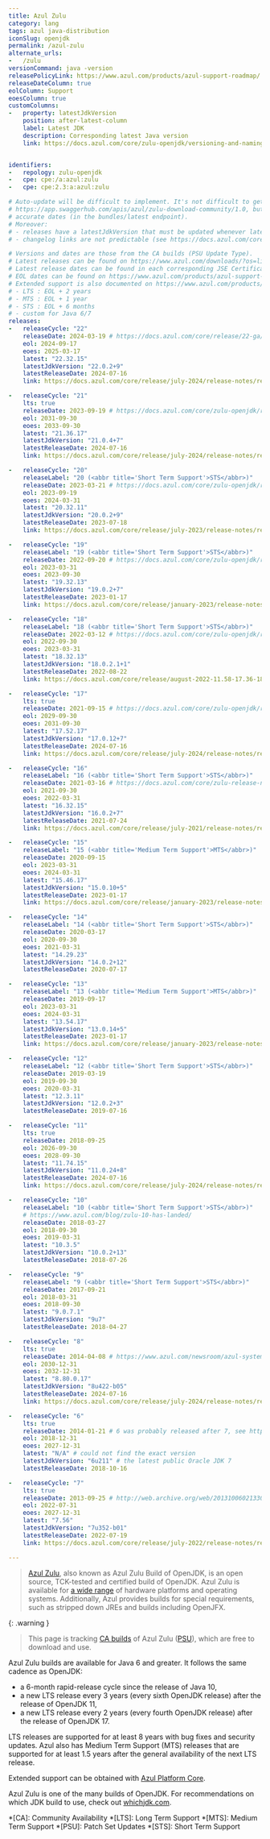 ```yaml
---
title: Azul Zulu
category: lang
tags: azul java-distribution
iconSlug: openjdk
permalink: /azul-zulu
alternate_urls:
-   /zulu
versionCommand: java -version
releasePolicyLink: https://www.azul.com/products/azul-support-roadmap/
releaseDateColumn: true
eolColumn: Support
eoesColumn: true
customColumns:
-   property: latestJdkVersion
    position: after-latest-column
    label: Latest JDK
    description: Corresponding latest Java version
    link: https://docs.azul.com/core/zulu-openjdk/versioning-and-naming


identifiers:
-   repology: zulu-openjdk
-   cpe: cpe:/a:azul:zulu
-   cpe: cpe:2.3:a:azul:zulu

# Auto-update will be difficult to implement. It's not difficult to get the versions through
# https://app.swaggerhub.com/apis/azul/zulu-download-community/1.0, but the API does not provide
# accurate dates (in the bundles/latest endpoint).
# Moreover:
# - releases have a latestJdkVersion that must be updated whenever latest is updated,
# - changelog links are not predictable (see https://docs.azul.com/core/release-notes/release-notes).

# Versions and dates are those from the CA builds (PSU Update Type).
# Latest releases can be found on https://www.azul.com/downloads/?os=linux&architecture=x86-64-bit&package=jdk&show-old-builds=true#download-openjdk.
# Latest release dates can be found in each corresponding JSE Certificate (or in https://docs.azul.com/core/zulu-openjdk/release-notes.html).
# EOL dates can be found on https://www.azul.com/products/azul-support-roadmap/.
# Extended support is also documented on https://www.azul.com/products/azul-support-roadmap/ :
# - LTS : EOL + 2 years
# - MTS : EOL + 1 year
# - STS : EOL + 6 months
# - custom for Java 6/7
releases:
-   releaseCycle: "22"
    releaseDate: 2024-03-19 # https://docs.azul.com/core/release/22-ga/release-notes/release-notes
    eol: 2024-09-17
    eoes: 2025-03-17
    latest: "22.32.15"
    latestJdkVersion: "22.0.2+9"
    latestReleaseDate: 2024-07-16
    link: https://docs.azul.com/core/release/july-2024/release-notes/release-notes

-   releaseCycle: "21"
    lts: true
    releaseDate: 2023-09-19 # https://docs.azul.com/core/zulu-openjdk/release-notes/21-ga
    eol: 2031-09-30
    eoes: 2033-09-30
    latest: "21.36.17"
    latestJdkVersion: "21.0.4+7"
    latestReleaseDate: 2024-07-16
    link: https://docs.azul.com/core/release/july-2024/release-notes/release-notes

-   releaseCycle: "20"
    releaseLabel: "20 (<abbr title='Short Term Support'>STS</abbr>)"
    releaseDate: 2023-03-21 # https://docs.azul.com/core/zulu-openjdk/release-notes/20-ga
    eol: 2023-09-19
    eoes: 2024-03-31
    latest: "20.32.11"
    latestJdkVersion: "20.0.2+9"
    latestReleaseDate: 2023-07-18
    link: https://docs.azul.com/core/release/july-2023/release-notes/release-notes

-   releaseCycle: "19"
    releaseLabel: "19 (<abbr title='Short Term Support'>STS</abbr>)"
    releaseDate: 2022-09-20 # https://docs.azul.com/core/zulu-openjdk/release-notes/19-ga
    eol: 2023-03-31
    eoes: 2023-09-30
    latest: "19.32.13"
    latestJdkVersion: "19.0.2+7"
    latestReleaseDate: 2023-01-17
    link: https://docs.azul.com/core/release/january-2023/release-notes/release-notes

-   releaseCycle: "18"
    releaseLabel: "18 (<abbr title='Short Term Support'>STS</abbr>)"
    releaseDate: 2022-03-12 # https://docs.azul.com/core/zulu-openjdk/release-notes/18-ga
    eol: 2022-09-30
    eoes: 2023-03-31
    latest: "18.32.13"
    latestJdkVersion: "18.0.2.1+1"
    latestReleaseDate: 2022-08-22
    link: https://docs.azul.com/core/release/august-2022-11.58-17.36-18.32/release-notes/release-notes

-   releaseCycle: "17"
    lts: true
    releaseDate: 2021-09-15 # https://docs.azul.com/core/zulu-openjdk/release-notes/17-ga
    eol: 2029-09-30
    eoes: 2031-09-30
    latest: "17.52.17"
    latestJdkVersion: "17.0.12+7"
    latestReleaseDate: 2024-07-16
    link: https://docs.azul.com/core/release/july-2024/release-notes/release-notes

-   releaseCycle: "16"
    releaseLabel: "16 (<abbr title='Short Term Support'>STS</abbr>)"
    releaseDate: 2021-03-16 # https://docs.azul.com/core/zulu-release-notes/16-ga/ZuluReleaseNotes/Title.htm
    eol: 2021-09-30
    eoes: 2022-03-31
    latest: "16.32.15"
    latestJdkVersion: "16.0.2+7"
    latestReleaseDate: 2021-07-24
    link: https://docs.azul.com/core/release/july-2021/release-notes/release-notes

-   releaseCycle: "15"
    releaseLabel: "15 (<abbr title='Medium Term Support'>MTS</abbr>)"
    releaseDate: 2020-09-15
    eol: 2023-03-31
    eoes: 2024-03-31
    latest: "15.46.17"
    latestJdkVersion: "15.0.10+5"
    latestReleaseDate: 2023-01-17
    link: https://docs.azul.com/core/release/january-2023/release-notes/release-notes

-   releaseCycle: "14"
    releaseLabel: "14 (<abbr title='Short Term Support'>STS</abbr>)"
    releaseDate: 2020-03-17
    eol: 2020-09-30
    eoes: 2021-03-31
    latest: "14.29.23"
    latestJdkVersion: "14.0.2+12"
    latestReleaseDate: 2020-07-17

-   releaseCycle: "13"
    releaseLabel: "13 (<abbr title='Medium Term Support'>MTS</abbr>)"
    releaseDate: 2019-09-17
    eol: 2023-03-31
    eoes: 2024-03-31
    latest: "13.54.17"
    latestJdkVersion: "13.0.14+5"
    latestReleaseDate: 2023-01-17
    link: https://docs.azul.com/core/release/january-2023/release-notes/release-notes

-   releaseCycle: "12"
    releaseLabel: "12 (<abbr title='Short Term Support'>STS</abbr>)"
    releaseDate: 2019-03-19
    eol: 2019-09-30
    eoes: 2020-03-31
    latest: "12.3.11"
    latestJdkVersion: "12.0.2+3"
    latestReleaseDate: 2019-07-16

-   releaseCycle: "11"
    lts: true
    releaseDate: 2018-09-25
    eol: 2026-09-30
    eoes: 2028-09-30
    latest: "11.74.15"
    latestJdkVersion: "11.0.24+8"
    latestReleaseDate: 2024-07-16
    link: https://docs.azul.com/core/release/july-2024/release-notes/release-notes

-   releaseCycle: "10"
    releaseLabel: "10 (<abbr title='Short Term Support'>STS</abbr>)"
    # https://www.azul.com/blog/zulu-10-has-landed/
    releaseDate: 2018-03-27
    eol: 2018-09-30
    eoes: 2019-03-31
    latest: "10.3.5"
    latestJdkVersion: "10.0.2+13"
    latestReleaseDate: 2018-07-26

-   releaseCycle: "9"
    releaseLabel: "9 (<abbr title='Short Term Support'>STS</abbr>)"
    releaseDate: 2017-09-21
    eol: 2018-03-31
    eoes: 2018-09-30
    latest: "9.0.7.1"
    latestJdkVersion: "9u7"
    latestReleaseDate: 2018-04-27

-   releaseCycle: "8"
    lts: true
    releaseDate: 2014-04-08 # https://www.azul.com/newsroom/azul-systems-extends-zulu-runtime-for-java-to-support-java-8/
    eol: 2030-12-31
    eoes: 2032-12-31
    latest: "8.80.0.17"
    latestJdkVersion: "8u422-b05"
    latestReleaseDate: 2024-07-16
    link: https://docs.azul.com/core/release/july-2024/release-notes/release-notes

-   releaseCycle: "6"
    lts: true
    releaseDate: 2014-01-21 # 6 was probably released after 7, see https://www.azul.com/newsroom/azul-systems-extends-zulu-to-support-java-6-and-major-linux-distributions/
    eol: 2018-12-31
    eoes: 2027-12-31
    latest: "N/A" # could not find the exact version
    latestJdkVersion: "6u211" # the latest public Oracle JDK 7
    latestReleaseDate: 2018-10-16

-   releaseCycle: "7"
    lts: true
    releaseDate: 2013-09-25 # http://web.archive.org/web/20131006021330/http://msopentech.com/blog/2013/09/25/azul-systems-releases-zulu-an-openjdk-build-for-windows-azure-in-partnership-with-ms-open-tech/
    eol: 2022-07-31
    eoes: 2027-12-31
    latest: "7.56"
    latestJdkVersion: "7u352-b01"
    latestReleaseDate: 2022-07-19
    link: https://docs.azul.com/core/release/july-2022/release-notes/release-notes

---
```


> [Azul Zulu](https://docs.azul.com/core/), also known as Azul Zulu Build of OpenJDK, is an open
> source, TCK-tested and certified build of OpenJDK. Azul Zulu is available for
> [a wide range](https://docs.azul.com/core/release-notes/supported-platforms) of hardware platforms
> and operating systems. Additionally, Azul provides builds for special requirements, such as
> stripped down JREs and builds including OpenJFX.

{: .warning }
> This page is tracking [CA builds](https://support.azul.com/hc/articles/360051512551-What-s-the-difference-between-CA-and-SA-bundles-of-Azul-Zulu-Builds-of-OpenJDK)
> of Azul Zulu ([PSU](https://support.azul.com/hc/articles/4420847095444-Explaining-PSU-and-CPU)),
> which are free to download and use.

Azul Zulu builds are available for Java 6 and greater. It follows the same cadence as OpenJDK:

- a 6-month rapid-release cycle since the release of Java 10,
- a new LTS release every 3 years (every sixth OpenJDK release) after the release of OpenJDK 11,
- a new LTS release every 2 years (every fourth OpenJDK release) after the release of OpenJDK 17.

LTS releases are supported for at least 8 years with bug fixes and security updates. Azul also has
Medium Term Support (MTS) releases that are supported for at least 1.5 years after the
general availability of the next LTS release.

Extended support can be obtained with [Azul Platform Core](https://www.azul.com/products/core/).

Azul Zulu is one of the many builds of OpenJDK. For recommendations on which JDK build to use, check
out [whichjdk.com](https://whichjdk.com/#azul-zulu).

*[CA]: Community Availability
*[LTS]: Long Term Support
*[MTS]: Medium Term Support
*[PSU]: Patch Set Updates
*[STS]: Short Term Support
